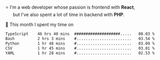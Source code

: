 ⭐ I'm a web developer whose passion is frontend with <b>React</b>,<br/>
&nbsp; &nbsp; &nbsp; but I've also spent a lot of time in backend with <b>PHP</b>.

📅 This month I spent my time on

<!--START_SECTION:waka-->

```txt
TypeScript    46 hrs 40 mins  ####################.....   80.03 %
Bash          2 hrs 3 mins    #........................   03.54 %
Python        1 hr 48 mins    #........................   03.09 %
CSV           1 hr 45 mins    #........................   03.01 %
YAML          1 hr 28 mins    #........................   02.53 %
```

<!--END_SECTION:waka-->
